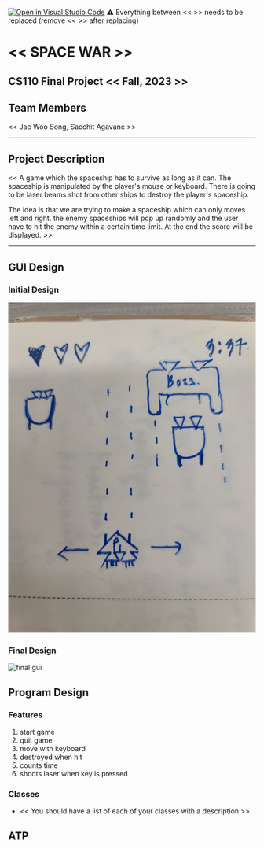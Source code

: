 [![Open in Visual Studio Code](https://classroom.github.com/assets/open-in-vscode-718a45dd9cf7e7f842a935f5ebbe5719a5e09af4491e668f4dbf3b35d5cca122.svg)](https://classroom.github.com/online_ide?assignment_repo_id=12803313&assignment_repo_type=AssignmentRepo)
:warning: Everything between << >> needs to be replaced (remove << >> after replacing)

# << SPACE WAR >>
## CS110 Final Project  << Fall, 2023 >>

## Team Members

<< Jae Woo Song, Sacchit Agavane >>

***

## Project Description

<< A game which the spaceship has to survive as long as it can.
The spaceship is manipulated by the player's mouse or keyboard.
There is going to be laser beams shot from other ships to destroy the player's spaceship.

The idea is that we are trying to make a spaceship which can only moves left and right. the enemy spaceships will pop up randomly and the user have to hit the enemy within a certain time limit. At the end the score will be displayed. >>

***    

## GUI Design

### Initial Design

![initial gui](assets/gui.jpg)

### Final Design

![final gui](assets/finalgui.jpg)

## Program Design

### Features

1. start game
2. quit game
3. move with keyboard
4. destroyed when hit
5. counts time
6. shoots laser when key is pressed

### Classes

- << You should have a list of each of your classes with a description >>

## ATP



